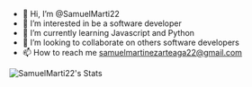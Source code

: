 - 👋 Hi, I’m @SamuelMarti22
- 👀 I’m interested in be a software developer
- 🌱 I’m currently learning Javascript and Python
- 💞️ I’m looking to collaborate on others software developers
- 📫 How to reach me samuelmartinezarteaga22@gmail.com

<!---
SamuelMarti22/SamuelMarti22 is a ✨ special ✨ repository because its `README.md` (this file) appears on your GitHub profile.
You can click the Preview link to take a look at your changes.
--->
![SamuelMarti22's Stats](https://github-readme-stats.vercel.app/api?username=SamuelMarti22&theme=vue-dark&show_icons=true&hide_border=true&count_private=true)
